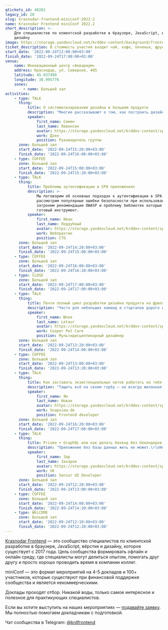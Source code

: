 ```yaml
---
qtickets_id: 48281
legacy_id: 28
slug: krasnodar-frontend-miniconf-2022-2
name: Krasnodar Frontend miniConf 2022.2
short_description: >-
    Для специалистов по клиентской разработке в браузере, JavaScript, вёрстке и
    дизайну
image: https://storage.yandexcloud.net/krddev-content/background/frontend.jpg
ticket_description: В стоимость участия входит чай, кофе, печенье, фрукты и сэндвичи.
start_date: '2022-09-24T12:00:00+03:00'
finish_date: '2022-09-24T17:00:00+03:00'
venue:
    name: Инновационный центр «Аквариум»
    address: Краснодар, ул. Северная, 405
    latitude: 45.037499
    longitude: 38.995776
    zones:
        - name: Большой зал
activities:
    - type: TALK
      thing:
          title: О систематизировании дизайна в большом продукте
          description: "Многие рассказывают о том, как построить дизайн систему с нуля, но что делать, если у вас есть продукт с 20 миллионной аудиторией, огромной кодовой базой, массой поверхностей и хочется от хаоса прийти к дизайн системе.  \r\nОб этом пути, попытках поймать дзен, политике и технических аспектах расскажу в этом докладе"
          speaker:
              first_name: Семен
              last_name: Левенсон
              avatar: https://storage.yandexcloud.net/krddev-content/speakers/semen-levenson.jpg
              work: Дзен
              position: Руководитель группы
      zone: Большой зал
      start_date: '2022-09-24T15:20:00+03:00'
      finish_date: '2022-09-24T16:00:00+03:00'
    - type: COFFEE
      zone: Большой зал
      start_date: '2022-09-24T15:00:00+03:00'
      finish_date: '2022-09-24T15:20:00+03:00'
    - type: TALK
      thing:
          title: Проблемы аутентификации в SPA приложениях
          description: >-
              Мы поговорим об основных подходах к аутентификации в SPA приложениях,
              рассмотрим популярные ошибки безопасности при использовании JWT токенов,
              затронем рекомендации OWASP и проблему библиотек которые пытаются дать
              готовый инструмент.
          speaker:
              first_name: Иван
              last_name: Поддубный
              avatar: https://storage.yandexcloud.net/krddev-content/speakers/ivan-poddubnyj.jpg
              work: Вебпрактик
              position: CTO
      zone: Большой зал
      start_date: '2022-09-24T14:20:00+03:00'
      finish_date: '2022-09-24T15:00:00+03:00'
    - type: COFFEE
      zone: Большой зал
      start_date: '2022-09-24T16:00:00+03:00'
      finish_date: '2022-09-24T16:20:00+03:00'
    - type: CLOSE
      zone: Большой зал
      start_date: '2022-09-24T17:00:00+03:00'
      finish_date: '2022-09-24T17:00:00+03:00'
    - type: TALK
      thing:
          title: Почти полный цикл разработки дизайна продукта на фрилансе
          description: "Часто для небольших команд и стартапов дорого или неудобно брать отдельного дизайнера в штат, а нанимать фрилансера — страшно или непонятно как. Что происходит, когда он «где-то там»? Как контролировать его работу? Как поставить задачу? Что вообще входит работу дизайнера?  \r\nА также для многих разработчиков не всегда ясно из каких этапов строится работа такого близкого, но не совсем технического коллеги, без которого обойдется мало какой продукт.\r\n\r\nРазберемся как строится дизайн-процесс на фрилансе или аутсорсе от «А что надо делать?» до «Я готов передать макет на вёрстку»."
          speaker:
              first_name: Юлия
              last_name: Letaur
              avatar: https://storage.yandexcloud.net/krddev-content/speakers/juliya-letaur.jpg
              work: Cooper Pet Care
              position: Мультидисциплинарный дизайнер
      zone: Большой зал
      start_date: '2022-09-24T13:20:00+03:00'
      finish_date: '2022-09-24T14:00:00+03:00'
    - type: COFFEE
      zone: Большой зал
      start_date: '2022-09-24T13:00:00+03:00'
      finish_date: '2022-09-24T13:20:00+03:00'
    - type: TALK
      thing:
          title: Как заставить экзистенциальных китов работать на тебя
          description: "Тащить всё на своем горбу – не всегда желанная роль для программиста. Но есть один такой проект, который иначе не вывезешь. Имя ему \"жизнь\".\r\n\r\nПорой выходит так, что писать программки мы умеем, а \"жить жизнь\" почему-то нет. Дык хочется вдобавок жить так, чтобы и смысл был, и счастье, и здоровье и конкурсы интересные.\r\n\r\nВ докладе пробежимся по базе и разберем вопрос с трех точек зрения – социальное, ментальное и физиологическое здоровье.  \r\nКак всем этим жонглировать и как заложить прочный фундамент, который во многом определит серость наших будней и яркость выходных.\r\n\r\nФакты, исследования, мысли, идеи, плюшки и пряники (без сахара) – всё это ищите в моем докладе"
          speaker:
              first_name: Ян
              last_name: Новак
              avatar: https://storage.yandexcloud.net/krddev-content/speakers/yan-novak.jpg
              work: Snapview.de
              position: Frontend developer
      zone: Большой зал
      start_date: '2022-09-24T16:20:00+03:00'
      finish_date: '2022-09-24T17:00:00+03:00'
    - type: TALK
      thing:
          title: Prisma + GraphQL или как делать бекенд без бекендеров
          description: "Приложение без базы данных жить не может.\r\nНо БД нужно управлять, и для этого строят целые cms системы.\r\nА ещё нужна API чтобы можно было общаться с ней.\r\n\r\nА что если я скажу, что все что вам надо, это просто описать как будет выглядеть интерфейс ваших данных, а все остальное вы получите из коробки?\r\n\r\nНе верите? Так давайте проверим!"
          speaker:
              first_name: Зар
              last_name: Захаров
              avatar: https://storage.yandexcloud.net/krddev-content/speakers/zar-zaharov.jpg
              work: VK
              position: Senior UI Developer
      zone: Большой зал
      start_date: '2022-09-24T12:20:00+03:00'
      finish_date: '2022-09-24T13:00:00+03:00'
    - type: COFFEE
      zone: Большой зал
      start_date: '2022-09-24T14:00:00+03:00'
      finish_date: '2022-09-24T14:20:00+03:00'
    - type: WELCOME
      zone: Большой зал
      start_date: '2022-09-24T12:10:00+03:00'
      finish_date: '2022-09-24T12:20:00+03:00'
---
```


[Krasnodar Frontend](https://t.me/krdfrontend) — это сообщество специалистов по клиентской разработке в браузере, JavaScript, вёрстке и дизайну, которое существует с 2017 года. Цель сообщества формировать офлайн и онлайн среду, где специалисты могут делиться опытом, помогать друг другу и просто хорошо проводить время в компании коллег.

miniConf — это формат мероприятий на 4-5 докладов и 100+ участников, которые существуют при финансовой поддержке сообщества и является некоммерческими.

Доклады проходят отбор. Никакой воды, только самое интересное и полезное для практикующих специалистов.

Если вы хотите выступить на наших мероприятиях — [подавайте заявку](https://krd.dev/cfp). Мы полностью помогаем докладчикам с подготовкой.

Чат сообщества в Telegram: [@krdfrontend](https://t.me/krdfrontend)
